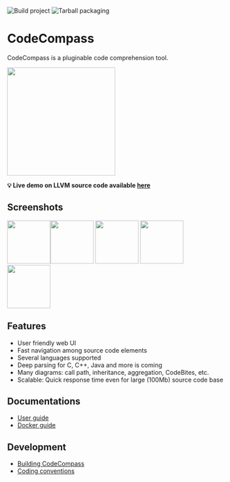![Build project](https://github.com/Ericsson/CodeCompass/workflows/Build%20project/badge.svg)
![Tarball packaging](https://img.shields.io/gitlab/pipeline/codecompass/CodeCompass/master?gitlab_url=https%3A%2F%2Fgitlab.inf.elte.hu&label=Tarball%20packaging)

CodeCompass
===========

CodeCompass is a pluginable code comprehension tool.

<img src="https://raw.githubusercontent.com/Ericsson/codecompass/master/webgui/images/logo.png" width="250px;"/>

**:bulb: Live demo on LLVM source code available [here](https://codecompass.zolix.hu/#wsid=llvmmaster)**

## Screenshots

<img src="https://raw.githubusercontent.com/Ericsson/codecompass/master/webgui/images/home.png" height="100px" /><img src="https://raw.githubusercontent.com/Ericsson/codecompass/master/webgui/images/codebites.png" height="100px" />
<img src="https://raw.githubusercontent.com/Ericsson/codecompass/master/webgui/images/infotree.png" height="100px" />
<img src="https://raw.githubusercontent.com/Ericsson/codecompass/master/plugins/cpp/webgui/images/cpp_function_call_diagram.png" height="100px" />
<img src="https://raw.githubusercontent.com/Ericsson/codecompass/master/plugins/cpp/webgui/images/cpp_detailed_class_diagram.png" height="100px" />

Features
--------

- User friendly web UI
- Fast navigation among source code elements
- Several languages supported
- Deep parsing for C, C++, Java and more is coming
- Many diagrams: call path, inheritance, aggregation, CodeBites, etc.
- Scalable: Quick response time even for large (100Mb) source code base

Documentations
--------
- [User guide](doc/usage.md)
- [Docker guide](docker/README.md)

Development
--------
- [Building CodeCompass](doc/deps.md)
- [Coding conventions](doc/coding_conventions.md)
